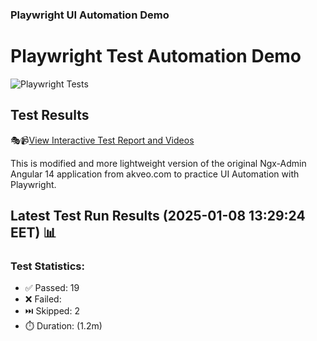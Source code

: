 ### Playwright UI Automation Demo

# Playwright Test Automation Demo
![Playwright Tests](https://github.com/jyriruohoniemi/PlaywrightDemo/actions/workflows/workflow.yml/badge.svg)

## Test Results
🎭📹[View Interactive Test Report and Videos](https://jyriruohoniemi.github.io/PlaywrightDemo)

This is modified and more lightweight version of the original Ngx-Admin Angular 14 application from akveo.com to practice UI Automation with Playwright.

## Latest Test Run Results (2025-01-08 13:29:24 EET) 📊

### Test Statistics:
- ✅ Passed: 19
- ❌ Failed: 
- ⏭️ Skipped: 2
- ⏱️ Duration: (1.2m)
